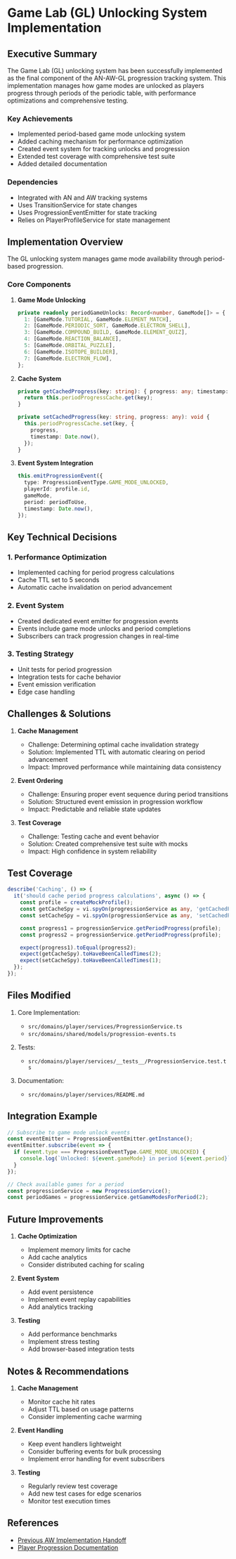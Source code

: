 # Game Lab (GL) Unlocking System Implementation

## Executive Summary

The Game Lab (GL) unlocking system has been successfully implemented as the final component of the AN-AW-GL progression tracking system. This implementation manages how game modes are unlocked as players progress through periods of the periodic table, with performance optimizations and comprehensive testing.

### Key Achievements

- Implemented period-based game mode unlocking system
- Added caching mechanism for performance optimization
- Created event system for tracking unlocks and progression
- Extended test coverage with comprehensive test suite
- Added detailed documentation

### Dependencies

- Integrated with AN and AW tracking systems
- Uses TransitionService for state changes
- Uses ProgressionEventEmitter for state tracking
- Relies on PlayerProfileService for state management

## Implementation Overview

The GL unlocking system manages game mode availability through period-based progression.

### Core Components

1. **Game Mode Unlocking**

   ```typescript
   private readonly periodGameUnlocks: Record<number, GameMode[]> = {
     1: [GameMode.TUTORIAL, GameMode.ELEMENT_MATCH],
     2: [GameMode.PERIODIC_SORT, GameMode.ELECTRON_SHELL],
     3: [GameMode.COMPOUND_BUILD, GameMode.ELEMENT_QUIZ],
     4: [GameMode.REACTION_BALANCE],
     5: [GameMode.ORBITAL_PUZZLE],
     6: [GameMode.ISOTOPE_BUILDER],
     7: [GameMode.ELECTRON_FLOW],
   };
   ```

2. **Cache System**

   ```typescript
   private getCachedProgress(key: string): { progress: any; timestamp: number } | undefined {
     return this.periodProgressCache.get(key);
   }

   private setCachedProgress(key: string, progress: any): void {
     this.periodProgressCache.set(key, {
       progress,
       timestamp: Date.now(),
     });
   }
   ```

3. **Event System Integration**
   ```typescript
   this.emitProgressionEvent({
     type: ProgressionEventType.GAME_MODE_UNLOCKED,
     playerId: profile.id,
     gameMode,
     period: periodToUse,
     timestamp: Date.now(),
   });
   ```

## Key Technical Decisions

### 1. Performance Optimization

- Implemented caching for period progress calculations
- Cache TTL set to 5 seconds
- Automatic cache invalidation on period advancement

### 2. Event System

- Created dedicated event emitter for progression events
- Events include game mode unlocks and period completions
- Subscribers can track progression changes in real-time

### 3. Testing Strategy

- Unit tests for period progression
- Integration tests for cache behavior
- Event emission verification
- Edge case handling

## Challenges & Solutions

1. **Cache Management**

   - Challenge: Determining optimal cache invalidation strategy
   - Solution: Implemented TTL with automatic clearing on period advancement
   - Impact: Improved performance while maintaining data consistency

2. **Event Ordering**

   - Challenge: Ensuring proper event sequence during period transitions
   - Solution: Structured event emission in progression workflow
   - Impact: Predictable and reliable state updates

3. **Test Coverage**
   - Challenge: Testing cache and event behavior
   - Solution: Created comprehensive test suite with mocks
   - Impact: High confidence in system reliability

## Test Coverage

```typescript
describe('Caching', () => {
  it('should cache period progress calculations', async () => {
    const profile = createMockProfile();
    const getCacheSpy = vi.spyOn(progressionService as any, 'getCachedProgress');
    const setCacheSpy = vi.spyOn(progressionService as any, 'setCachedProgress');

    const progress1 = progressionService.getPeriodProgress(profile);
    const progress2 = progressionService.getPeriodProgress(profile);

    expect(progress1).toEqual(progress2);
    expect(getCacheSpy).toHaveBeenCalledTimes(2);
    expect(setCacheSpy).toHaveBeenCalledTimes(1);
  });
});
```

## Files Modified

1. Core Implementation:

   - `src/domains/player/services/ProgressionService.ts`
   - `src/domains/shared/models/progression-events.ts`

2. Tests:

   - `src/domains/player/services/__tests__/ProgressionService.test.ts`

3. Documentation:
   - `src/domains/player/services/README.md`

## Integration Example

```typescript
// Subscribe to game mode unlock events
const eventEmitter = ProgressionEventEmitter.getInstance();
eventEmitter.subscribe(event => {
  if (event.type === ProgressionEventType.GAME_MODE_UNLOCKED) {
    console.log(`Unlocked: ${event.gameMode} in period ${event.period}`);
  }
});

// Check available games for a period
const progressionService = new ProgressionService();
const periodGames = progressionService.getGameModesForPeriod(2);
```

## Future Improvements

1. **Cache Optimization**

   - Implement memory limits for cache
   - Add cache analytics
   - Consider distributed caching for scaling

2. **Event System**

   - Add event persistence
   - Implement event replay capabilities
   - Add analytics tracking

3. **Testing**
   - Add performance benchmarks
   - Implement stress testing
   - Add browser-based integration tests

## Notes & Recommendations

1. **Cache Management**

   - Monitor cache hit rates
   - Adjust TTL based on usage patterns
   - Consider implementing cache warming

2. **Event Handling**

   - Keep event handlers lightweight
   - Consider buffering events for bulk processing
   - Implement error handling for event subscribers

3. **Testing**
   - Regularly review test coverage
   - Add new test cases for edge scenarios
   - Monitor test execution times

## References

- [Previous AW Implementation Handoff](handoffs/003-aw-tracking-completion.md)
- [Player Progression Documentation](src/domains/player/services/README.md)
